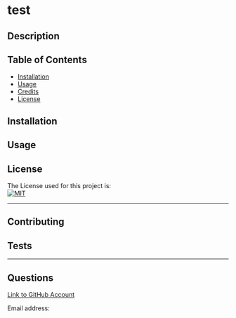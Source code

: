 
  # test

  ## Description 
  
  

  ## Table of Contents 
  
  * [Installation](#installation)
  * [Usage](#usage)
  * [Credits](#credits)
  * [License](#license)
  
  
  ## Installation
  
  
  
  ## Usage 
  
  

## License
   The License used for this project is: <br>
   [![MIT](https://img.shields.io/badge/license-MIT-blue.svg)
    ](https://opensource.org/licenses/MIT)

  ---
 
  ## Contributing

  

  ## Tests
  
 
  
  ---
  ## Questions

  [ Link to GitHub Account](https://github.com/)


  Email address: 
  
